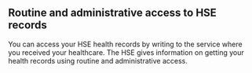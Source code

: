 ##  Routine and administrative access to HSE records

You can access your HSE health records by writing to the service where you
received your healthcare. The HSE gives information on getting your health
records using routine and administrative access.
